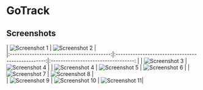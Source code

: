 # GoTrack

#### 

## Screenshots


| ![Screenshot 1](screenshots/sign_in.png)  | ![Screenshot 2](screenshots/sign_up.png)          |                                                
|:-----------------------------------------:|:-------------------------------------------------:|:----------------------------------:            |
| ![Screenshot 3](screenshots/action.png)   | ![Screenshot 4](screenshots/settings.png)         |
| ![Screenshot 4](screenshots/gps_not.png)  | ![Screenshot 5](screenshots/track_permission.png) | ![Screenshot 6](screenshots/tracking.png)      |
| ![Screenshot 7](screenshots/notif.png)    | ![Screenshot 8](screenshots/trackerIsOf.png)      |          
| ![Screenshot 9](screenshots/map.png)      | ![Screenshot 10](screenshots/mapDay.png)          | ![Screenshot 11](screenshots/noCoordinates.png)|                                                

